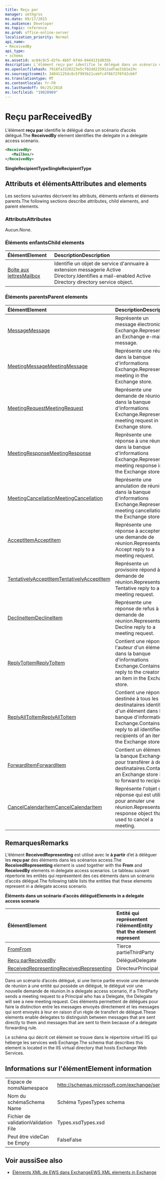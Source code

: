 ```yaml
---
title: Reçu par
manager: sethgros
ms.date: 09/17/2015
ms.audience: Developer
ms.topic: reference
ms.prod: office-online-server
localization_priority: Normal
api_name:
- ReceivedBy
api_type:
- schema
ms.assetid: ac84c9c5-d2fe-4b6f-bf4d-0444131d835b
description: L’élément reçu par identifie le délégué dans un scénario d’accès délégué.
ms.openlocfilehash: 7918fa3320223e5cf02dd225912adfae3181e29c
ms.sourcegitcommit: 34041125dc8c5f993b21cebfc4f8b72f0fd2cb6f
ms.translationtype: MT
ms.contentlocale: fr-FR
ms.lasthandoff: 06/25/2018
ms.locfileid: "19828969"
---
```

# <a name="receivedby"></a><span data-ttu-id="d3e5f-103">Reçu par</span><span class="sxs-lookup"><span data-stu-id="d3e5f-103">ReceivedBy</span></span>

<span data-ttu-id="d3e5f-104">L’élément **reçu par** identifie le délégué dans un scénario d’accès délégué.</span><span class="sxs-lookup"><span data-stu-id="d3e5f-104">The **ReceivedBy** element identifies the delegate in a delegate access scenario.</span></span> 
  
```xml
<ReceivedBy>
   <Mailbox/>
</ReceivedBy>
```

 <span data-ttu-id="d3e5f-105">**SingleRecipientType**</span><span class="sxs-lookup"><span data-stu-id="d3e5f-105">**SingleRecipientType**</span></span>
## <a name="attributes-and-elements"></a><span data-ttu-id="d3e5f-106">Attributs et éléments</span><span class="sxs-lookup"><span data-stu-id="d3e5f-106">Attributes and elements</span></span>

<span data-ttu-id="d3e5f-107">Les sections suivantes décrivent les attributs, éléments enfants et éléments parents.</span><span class="sxs-lookup"><span data-stu-id="d3e5f-107">The following sections describe attributes, child elements, and parent elements.</span></span>
  
### <a name="attributes"></a><span data-ttu-id="d3e5f-108">Attributs</span><span class="sxs-lookup"><span data-stu-id="d3e5f-108">Attributes</span></span>

<span data-ttu-id="d3e5f-109">Aucun.</span><span class="sxs-lookup"><span data-stu-id="d3e5f-109">None.</span></span>
  
### <a name="child-elements"></a><span data-ttu-id="d3e5f-110">Éléments enfants</span><span class="sxs-lookup"><span data-stu-id="d3e5f-110">Child elements</span></span>

|<span data-ttu-id="d3e5f-111">**Élément**</span><span class="sxs-lookup"><span data-stu-id="d3e5f-111">**Element**</span></span>|<span data-ttu-id="d3e5f-112">**Description**</span><span class="sxs-lookup"><span data-stu-id="d3e5f-112">**Description**</span></span>|
|:-----|:-----|
|[<span data-ttu-id="d3e5f-113">Boîte aux lettres</span><span class="sxs-lookup"><span data-stu-id="d3e5f-113">Mailbox</span></span>](mailbox.md) <br/> |<span data-ttu-id="d3e5f-114">Identifie un objet de service d'annuaire à extension messagerie Active Directory.</span><span class="sxs-lookup"><span data-stu-id="d3e5f-114">Identifies a mail-enabled Active Directory directory service object.</span></span>  <br/> |
   
### <a name="parent-elements"></a><span data-ttu-id="d3e5f-115">Éléments parents</span><span class="sxs-lookup"><span data-stu-id="d3e5f-115">Parent elements</span></span>

|<span data-ttu-id="d3e5f-116">**Élément**</span><span class="sxs-lookup"><span data-stu-id="d3e5f-116">**Element**</span></span>|<span data-ttu-id="d3e5f-117">**Description**</span><span class="sxs-lookup"><span data-stu-id="d3e5f-117">**Description**</span></span>|
|:-----|:-----|
|[<span data-ttu-id="d3e5f-118">Message</span><span class="sxs-lookup"><span data-stu-id="d3e5f-118">Message</span></span>](message-ex15websvcsotherref.md) <br/> |<span data-ttu-id="d3e5f-119">Représente un message électronique Exchange.</span><span class="sxs-lookup"><span data-stu-id="d3e5f-119">Represents an Exchange e-mail message.</span></span>  <br/> |
|[<span data-ttu-id="d3e5f-120">MeetingMessage</span><span class="sxs-lookup"><span data-stu-id="d3e5f-120">MeetingMessage</span></span>](meetingmessage.md) <br/> |<span data-ttu-id="d3e5f-121">Représente une réunion dans la banque d'informations Exchange.</span><span class="sxs-lookup"><span data-stu-id="d3e5f-121">Represents a meeting in the Exchange store.</span></span>  <br/> |
|[<span data-ttu-id="d3e5f-122">MeetingRequest</span><span class="sxs-lookup"><span data-stu-id="d3e5f-122">MeetingRequest</span></span>](meetingrequest.md) <br/> |<span data-ttu-id="d3e5f-123">Représente une demande de réunion dans la banque d'informations Exchange.</span><span class="sxs-lookup"><span data-stu-id="d3e5f-123">Represents a meeting request in the Exchange store.</span></span>  <br/> |
|[<span data-ttu-id="d3e5f-124">MeetingResponse</span><span class="sxs-lookup"><span data-stu-id="d3e5f-124">MeetingResponse</span></span>](meetingresponse.md) <br/> |<span data-ttu-id="d3e5f-125">Représente une réponse à une réunion dans la banque d'informations Exchange.</span><span class="sxs-lookup"><span data-stu-id="d3e5f-125">Represents a meeting response in the Exchange store.</span></span>  <br/> |
|[<span data-ttu-id="d3e5f-126">MeetingCancellation</span><span class="sxs-lookup"><span data-stu-id="d3e5f-126">MeetingCancellation</span></span>](meetingcancellation.md) <br/> |<span data-ttu-id="d3e5f-127">Représente une annulation de réunion dans la banque d'informations Exchange.</span><span class="sxs-lookup"><span data-stu-id="d3e5f-127">Represents a meeting cancellation in the Exchange store.</span></span>  <br/> |
|[<span data-ttu-id="d3e5f-128">AcceptItem</span><span class="sxs-lookup"><span data-stu-id="d3e5f-128">AcceptItem</span></span>](acceptitem.md) <br/> |<span data-ttu-id="d3e5f-129">Représente une réponse à accepter à une demande de réunion.</span><span class="sxs-lookup"><span data-stu-id="d3e5f-129">Represents an Accept reply to a meeting request.</span></span>  <br/> |
|[<span data-ttu-id="d3e5f-130">TentativelyAcceptItem</span><span class="sxs-lookup"><span data-stu-id="d3e5f-130">TentativelyAcceptItem</span></span>](tentativelyacceptitem.md) <br/> |<span data-ttu-id="d3e5f-131">Représente un provisoire répond à une demande de réunion.</span><span class="sxs-lookup"><span data-stu-id="d3e5f-131">Represents a Tentative reply to a meeting request.</span></span>  <br/> |
|[<span data-ttu-id="d3e5f-132">DeclineItem</span><span class="sxs-lookup"><span data-stu-id="d3e5f-132">DeclineItem</span></span>](declineitem.md) <br/> |<span data-ttu-id="d3e5f-133">Représente une réponse de refus à une demande de réunion.</span><span class="sxs-lookup"><span data-stu-id="d3e5f-133">Represents a Decline reply to a meeting request.</span></span>  <br/> |
|[<span data-ttu-id="d3e5f-134">ReplyToItem</span><span class="sxs-lookup"><span data-stu-id="d3e5f-134">ReplyToItem</span></span>](replytoitem.md) <br/> |<span data-ttu-id="d3e5f-135">Contient une réponse à l'auteur d'un élément dans la banque d'informations Exchange.</span><span class="sxs-lookup"><span data-stu-id="d3e5f-135">Contains a reply to the creator of an item in the Exchange store.</span></span>  <br/> |
|[<span data-ttu-id="d3e5f-136">ReplyAllToItem</span><span class="sxs-lookup"><span data-stu-id="d3e5f-136">ReplyAllToItem</span></span>](replyalltoitem.md) <br/> |<span data-ttu-id="d3e5f-137">Contient une réponse destinée à tous les destinataires identifiés d'un élément dans la banque d'informations Exchange.</span><span class="sxs-lookup"><span data-stu-id="d3e5f-137">Contains a reply to all identified recipients of an item in the Exchange store.</span></span>  <br/> |
|[<span data-ttu-id="d3e5f-138">ForwardItem</span><span class="sxs-lookup"><span data-stu-id="d3e5f-138">ForwardItem</span></span>](forwarditem.md) <br/> |<span data-ttu-id="d3e5f-139">Contient un élément de la banque Exchange pour transférer à des destinataires.</span><span class="sxs-lookup"><span data-stu-id="d3e5f-139">Contains an Exchange store item to forward to recipients.</span></span>  <br/> |
|[<span data-ttu-id="d3e5f-140">CancelCalendarItem</span><span class="sxs-lookup"><span data-stu-id="d3e5f-140">CancelCalendarItem</span></span>](cancelcalendaritem.md) <br/> |<span data-ttu-id="d3e5f-141">Représente l'objet de réponse qui est utilisé pour annuler une réunion.</span><span class="sxs-lookup"><span data-stu-id="d3e5f-141">Represents the response object that is used to cancel a meeting.</span></span>  <br/> |
   
## <a name="remarks"></a><span data-ttu-id="d3e5f-142">Remarques</span><span class="sxs-lookup"><span data-stu-id="d3e5f-142">Remarks</span></span>

<span data-ttu-id="d3e5f-143">L’élément **ReceivedRepresenting** est utilisé avec le **à partir** d’et à déléguer les **reçu par** des éléments dans les scénarios access.</span><span class="sxs-lookup"><span data-stu-id="d3e5f-143">The **ReceivedRepresenting** element is used together with the **From** and **ReceivedBy** elements in delegate access scenarios.</span></span> <span data-ttu-id="d3e5f-144">Le tableau suivant répertorie les entités qui représentent des ces éléments dans un scénario d’accès délégué.</span><span class="sxs-lookup"><span data-stu-id="d3e5f-144">The following table lists the entities that these elements represent in a delegate access scenario.</span></span> 
  
<span data-ttu-id="d3e5f-145">**Éléments dans un scénario d’accès délégué**</span><span class="sxs-lookup"><span data-stu-id="d3e5f-145">**Elements in a delegate access scenario**</span></span>

|<span data-ttu-id="d3e5f-146">**Élément**</span><span class="sxs-lookup"><span data-stu-id="d3e5f-146">**Element**</span></span>|<span data-ttu-id="d3e5f-147">**Entité qui représentent l’élément**</span><span class="sxs-lookup"><span data-stu-id="d3e5f-147">**Entity that the element represent**</span></span>|
|:-----|:-----|
|[<span data-ttu-id="d3e5f-148">From</span><span class="sxs-lookup"><span data-stu-id="d3e5f-148">From</span></span>](from.md) <br/> |<span data-ttu-id="d3e5f-149">Tierce partie</span><span class="sxs-lookup"><span data-stu-id="d3e5f-149">ThirdParty</span></span>  <br/> |
|[<span data-ttu-id="d3e5f-150">Reçu par</span><span class="sxs-lookup"><span data-stu-id="d3e5f-150">ReceivedBy</span></span>](receivedby.md) <br/> |<span data-ttu-id="d3e5f-151">Délégué</span><span class="sxs-lookup"><span data-stu-id="d3e5f-151">Delegate</span></span>  <br/> |
|[<span data-ttu-id="d3e5f-152">ReceivedRepresenting</span><span class="sxs-lookup"><span data-stu-id="d3e5f-152">ReceivedRepresenting</span></span>](receivedrepresenting.md) <br/> |<span data-ttu-id="d3e5f-153">Directeur</span><span class="sxs-lookup"><span data-stu-id="d3e5f-153">Principal</span></span>  <br/> |
   
<span data-ttu-id="d3e5f-154">Dans un scénario d’accès délégué, si une tierce partie envoie une demande de réunion à une entité qui possède un délégué, le délégué voir une nouvelle demande de réunion.</span><span class="sxs-lookup"><span data-stu-id="d3e5f-154">In a delegate access scenario, if a ThirdParty sends a meeting request to a Principal who has a Delegate, the Delegate will see a new meeting request.</span></span> <span data-ttu-id="d3e5f-155">Ces éléments permettent de délégués pour faire la distinction entre les messages envoyés directement et les messages qui sont envoyés à leur en raison d’un règle de transfert de délégué.</span><span class="sxs-lookup"><span data-stu-id="d3e5f-155">These elements enable delegates to distinguish between messages that are sent directly to them and messages that are sent to them because of a delegate forwarding rule.</span></span>
  
<span data-ttu-id="d3e5f-156">Le schéma qui décrit cet élément se trouve dans le répertoire virtuel IIS qui héberge les services web Exchange.</span><span class="sxs-lookup"><span data-stu-id="d3e5f-156">The schema that describes this element is located in the IIS virtual directory that hosts Exchange Web Services.</span></span>
  
## <a name="element-information"></a><span data-ttu-id="d3e5f-157">Informations sur l'élément</span><span class="sxs-lookup"><span data-stu-id="d3e5f-157">Element information</span></span>

|||
|:-----|:-----|
|<span data-ttu-id="d3e5f-158">Espace de noms</span><span class="sxs-lookup"><span data-stu-id="d3e5f-158">Namespace</span></span>  <br/> |http://schemas.microsoft.com/exchange/services/2006/types  <br/> |
|<span data-ttu-id="d3e5f-159">Nom du schéma</span><span class="sxs-lookup"><span data-stu-id="d3e5f-159">Schema Name</span></span>  <br/> |<span data-ttu-id="d3e5f-160">Schéma Types</span><span class="sxs-lookup"><span data-stu-id="d3e5f-160">Types schema</span></span>  <br/> |
|<span data-ttu-id="d3e5f-161">Fichier de validation</span><span class="sxs-lookup"><span data-stu-id="d3e5f-161">Validation File</span></span>  <br/> |<span data-ttu-id="d3e5f-162">Types.xsd</span><span class="sxs-lookup"><span data-stu-id="d3e5f-162">Types.xsd</span></span>  <br/> |
|<span data-ttu-id="d3e5f-163">Peut être vide</span><span class="sxs-lookup"><span data-stu-id="d3e5f-163">Can be Empty</span></span>  <br/> |<span data-ttu-id="d3e5f-164">False</span><span class="sxs-lookup"><span data-stu-id="d3e5f-164">False</span></span>  <br/> |
   
## <a name="see-also"></a><span data-ttu-id="d3e5f-165">Voir aussi</span><span class="sxs-lookup"><span data-stu-id="d3e5f-165">See also</span></span>



- [<span data-ttu-id="d3e5f-166">Éléments XML de EWS dans Exchange</span><span class="sxs-lookup"><span data-stu-id="d3e5f-166">EWS XML elements in Exchange</span></span>](ews-xml-elements-in-exchange.md)

